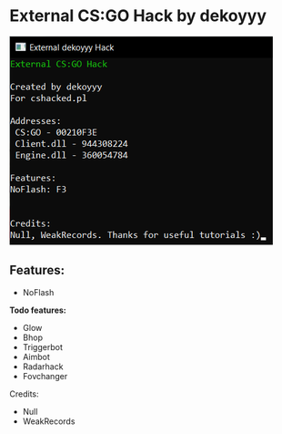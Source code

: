 # External CS:GO Hack by dekoyyy

![Preview](/image.png)

## Features:
* NoFlash

**Todo features:**
* Glow
* Bhop
* Triggerbot
* Aimbot
* Radarhack
* Fovchanger

Credits:
* Null
* WeakRecords
